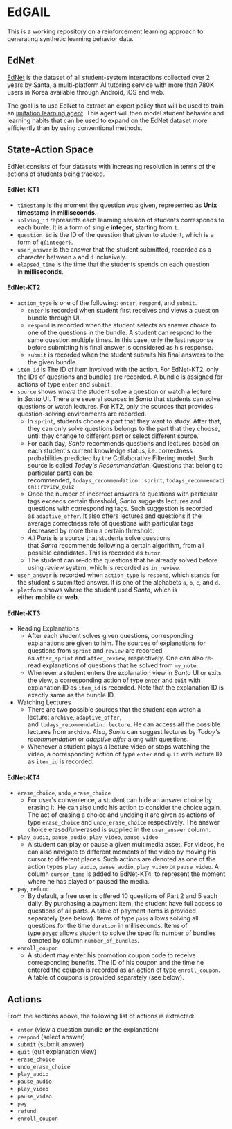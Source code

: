 # EdGAIL

This is a working repository on a reinforcement learning approach to generating synthetic learning behavior data.

## EdNet

[EdNet](https://github.com/riiid/ednet) is the dataset of all student-system interactions collected over 2 years by Santa, a multi-platform AI tutoring service with more than 780K users in Korea available through Android, iOS and web.

The goal is to use EdNet to extract an expert policy that will be used to train an [imitation learning agent](https://dl.acm.org/doi/10.1145/3054912). This agent will then model student behavior and learning habits that can be used to expand on the EdNet dataset more efficiently than by using conventional methods.

## State-Action Space

EdNet consists of four datasets with increasing resolution in terms of the actions of students being tracked.

#### EdNet-KT1

- `timestamp` is the moment the question was given, represented as **Unix timestamp in milliseconds**.
- `solving_id` represents each learning session of students corresponds to each bunle. It is a form of single **integer**, starting from `1`.
- `question_id` is the ID of the question that given to student, which is a form of `q{integer}`.
- `user_answer` is the answer that the student submitted, recorded as a character between `a` and `d` inclusively.
- `elapsed_time` is the time that the students spends on each question in **milliseconds**.

#### EdNet-KT2

- `action_type` is one of the following: `enter`, `respond`, and `submit`.
    - `enter` is recorded when student first receives and views a question bundle through UI.
    - `respond` is recorded when the student selects an answer choice to one of the questions in the bundle. A student can respond to the same question multiple times. In this case, only the last response before submitting his final answer is considered as his response.
    - `submit` is recorded when the student submits his final answers to the the given bundle.
- `item_id` is The ID of item involved with the action. For EdNet-KT2, only the IDs of questions and bundles are recorded. A bundle is assigned for actions of type `enter` and `submit`.
- `source` shows *where* the student solve a question or watch a lecture in *Santa* UI. There are several sources in *Santa* that students can solve questions or watch lectures. For KT2, only the sources that provides question-solving environments are recorded.
    - In `sprint`, students choose a part that they want to study. After that, they can only solve questions belongs to the part that they choose, until they change to different part or select different source.
    - For each day, *Santa* recommends questions and lectures based on each student's current knowledge status, i.e. correctness probabilities predicted by the Collaborative Filtering model. Such source is called *Today's Recommendation*. Questions that belong to particular parts can be recommended, `todays_recommendation::sprint`, `todays_recommendation::review_quiz`
    - Once the number of incorrect answers to questions with particular tags exceeds certain threshold, *Santa* suggests lectures and questions with corresponding tags. Such suggestion is recorded as `adaptive_offer`. It also offers lectures and questions if the average correctness rate of questions with particular tags decreased by more than a certain threshold.
    - *All Parts* is a source that students solve questions that *Santa* recommends following a certain algorithm, from all possible candidates. This is recorded as `tutor`.
    - The student can re-do the questions that he already solved before using *review* system, which is recorded as `in_review`.
- `user_answer` is recorded when `action_type` is `respond`, which stands for the student's submitted answer. It is one of the alphabets `a`, `b`, `c`, and `d`.
- `platform` shows where the student used *Santa*, which is either **mobile** or **web**.

#### EdNet-KT3

- Reading Explanations
    - After each student solves given questions, corresponding explanations are given to him. The sources of explanations for questions from `sprint` and `review` are recorded as `after_sprint` and `after_review`, respectively. One can also re-read explanations of questions that he solved from `my_note`.
    - Whenever a student enters the explanation view in *Santa* UI or exits the view, a corresponding action of type `enter` and `quit` with explanation ID as `item_id` is recorded. Note that the explanation ID is exactly same as the bundle ID.
- Watching Lectures
    - There are two possible sources that the student can watch a lecture: `archive`, `adaptive_offer`, and `todays_recommendatin::lecture`. He can access all the possible lectures from `archive`. Also, *Santa* can suggest lectures by *Today's recommendation* or *adaptive offer* along with questions.
    - Whenever a student plays a lecture video or stops watching the video, a corresponding action of type `enter` and `quit` with lecture ID as `item_id` is recorded.

#### EdNet-KT4

- `erase_choice`, `undo_erase_choice`
    - For user's convenience, a student can hide an answer choice by erasing it. He can also undo his action to consider the choice again. The act of erasing a choice and undoing it are given as actions of type `erase_choice` and `undo_erase_choice` respectively. The answer choice erased/un-erased is supplied in the `user_answer` column.
- `play_audio`, `pause_audio`, `play_video`, `pause_video`
    - A student can play or pause a given multimedia asset. For videos, he can also navigate to different moments of the video by moving his cursor to different places. Such actions are denoted as one of the action types `play_audio`, `pause_audio`, `play_video` or `pause_video`. A column `cursor_time` is added to EdNet-KT4, to represent the moment where he has played or paused the media.
- `pay`, `refund`
    - By default, a free user is offered 10 questions of Part 2 and 5 each daily. By purchasing a payment item, the student have full access to questions of all parts. A table of payment items is provided separately (see below). Items of type `pass` allows solving all questions for the time `duration` in milliseconds. Items of type `paygo` allows student to solve the specific number of bundles denoted by column `number_of_bundles`.
- `enroll_coupon`
    - A student may enter his promotion coupon code to receive corresponding benefits. The ID of his coupon and the time he entered the coupon is recorded as an action of type `enroll_coupon`. A table of coupons is provided separately (see below).

## Actions

From the sections above, the following list of actions is extracted:
- `enter` (view a question bundle **or** the explanation)
- `respond` (select answer)
- `submit` (submit answer)
- `quit` (quit explanation view)
- `erase_choice`
- `undo_erase_choice`
- `play_audio`
- `pause_audio`
- `play_video`
- `pause_video`
- `pay`
- `refund`
- `enroll_coupon`